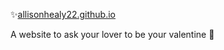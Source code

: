 ✨[allisonhealy22.github.io](allisonhealy22.github.io) 

A website to ask your lover to be your valentine 🥰
